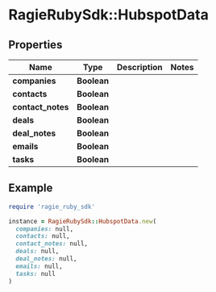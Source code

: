 # RagieRubySdk::HubspotData

## Properties

| Name | Type | Description | Notes |
| ---- | ---- | ----------- | ----- |
| **companies** | **Boolean** |  |  |
| **contacts** | **Boolean** |  |  |
| **contact_notes** | **Boolean** |  |  |
| **deals** | **Boolean** |  |  |
| **deal_notes** | **Boolean** |  |  |
| **emails** | **Boolean** |  |  |
| **tasks** | **Boolean** |  |  |

## Example

```ruby
require 'ragie_ruby_sdk'

instance = RagieRubySdk::HubspotData.new(
  companies: null,
  contacts: null,
  contact_notes: null,
  deals: null,
  deal_notes: null,
  emails: null,
  tasks: null
)
```

